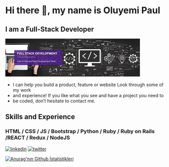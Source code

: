 # Hi there 👋, my name is Oluyemi Paul

## I am a Full-Stack Developer
![I am a Full-Stack Developer](https://github.com/Ol-create/Ol-create/blob/main/github-banner.jpg)

- I can help you build a product, feature or website Look through some of my work
- and experience! If you like what you see and have a project you need to 
- be coded, don’t hesitate to contact me.

## Skills and Experience

### HTML / CSS / JS / Bootstrap / Python / Ruby / Ruby on Rails  /REACT / Redux / NodeJS

[<img src='https://cdn.jsdelivr.net/npm/simple-icons@3.0.1/icons/linkedin.svg' alt='linkedin' height='40'>](https://www.linkedin.com/in/paul-oluyemi-193966ab/)  [<img src='https://cdn.jsdelivr.net/npm/simple-icons@3.0.1/icons/twitter.svg' alt='twitter' height='40'>](https://twitter.com/OluyemiPaul99)  


[![Anurag'nın Github İstatistikleri](https://github-readme-stats.vercel.app/api?username=Ol-create)](https://github.com/anuraghazra/github-readme-stats)

<!--
**Ol-create/Ol-create** is a ✨ _special_ ✨ repository because its `README.md` (this file) appears on your GitHub profile.

Here are some ideas to get you started:

- 🔭 I’m currently working on ...
- 🌱 I’m currently learning ...
- 👯 I’m looking to collaborate on ...
- 🤔 I’m looking for help with ...
- 💬 Ask me about ...
- 📫 How to reach me: ...
- 😄 Pronouns: ...
- ⚡ Fun fact: ...
-->
